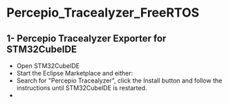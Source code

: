 # Percepio_Tracealyzer_FreeRTOS

## 1- Percepio Tracealyzer Exporter for STM32CubeIDE

- Open STM32CubeIDE
- Start the Eclipse Marketplace and either:
- Search for "Percepio Tracealyzer", click the Install button and follow the instructions until STM32CubeIDE is restarted.
- 
